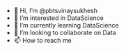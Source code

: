 - 👋 Hi, I’m @pbtsvinaysukhesh
- 👀 I’m interested in DataScience
- 🌱 I’m currently learning DataScience
- 💞️ I’m looking to collaborate on Data
- 📫 How to reach me 

<!---
pbtsvinaysukhesh/pbtsvinaysukhesh is a ✨ special ✨ repository because its `README.md` (this file) appears on your GitHub profile.
You can click the Preview link to take a look at your changes.
--->

